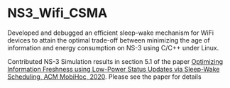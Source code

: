 # NS3_Wifi_CSMA
Developed and debugged an efficient sleep-wake mechanism for WiFi devices to attain the optimal trade-off between minimizing the age of information and energy consumption on NS-3 using C/C++ under Linux.

Contributed NS-3 Simulation results in section 5.1 of the paper [Optimizing Information Freshness using Low-Power Status Updates via Sleep-Wake Scheduling, ACM MobiHoc, 2020](https://arxiv.org/pdf/1910.00205.pdf). Please see the paper for details
